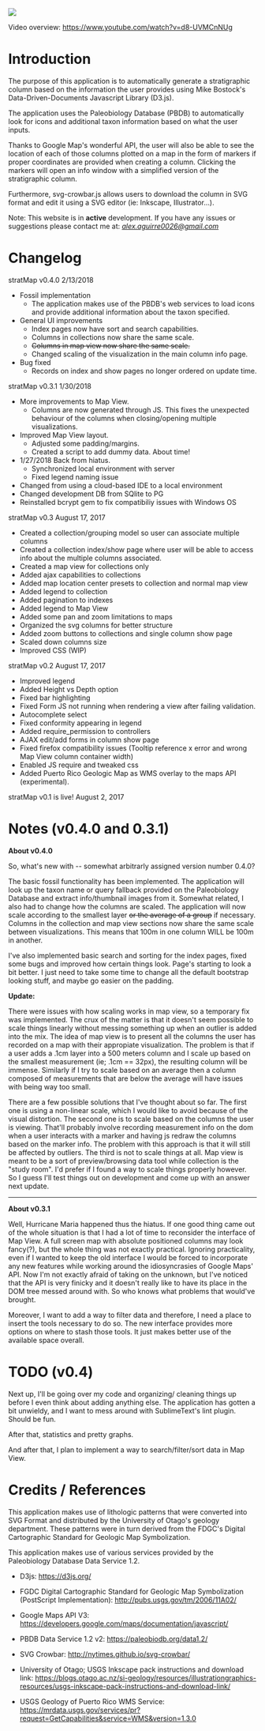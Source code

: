 
<img src=https://i.imgur.com/YjP4jA9.png>

Video overview: https://www.youtube.com/watch?v=d8-UVMCnNUg

# Introduction

The purpose of this application is to automatically generate a stratigraphic column based on the information the user provides using Mike Bostock's Data-Driven-Documents Javascript Library (D3.js).  


The application uses the Paleobiology Database (PBDB) to automatically look for icons and additional taxon information based on what the user inputs.


Thanks to Google Map's wonderful API, the user will also be able to see the location of each of those columns plotted on a map in the form of markers if proper coordinates are provided when creating a column.  Clicking the markers will open an info window with a simplified version of the stratigraphic column.


Furthermore, svg-crowbar.js allows users to download the column in SVG format and edit it using a SVG editor (ie: Inkscape, Illustrator...).

Note: This website is in **active** development.  If you have any issues or suggestions please contact me at: *alex.aguirre0026@gmail.com*


# Changelog
stratMap v0.4.0 
2/13/2018
+ Fossil implementation
  * The application makes use of the PBDB's web services to
    load icons and provide additional information about the
    taxon specified.
+ General UI improvements
  * Index pages now have sort and search capabilities.
  * Columns in collections now share the same scale.
  * ~~Columns in map view now share the same scale.~~
  * Changed scaling of the visualization in the main column 
    info page.
+ Bug fixed
  * Records on index and show pages no longer ordered on update time.

stratMap v0.3.1 
1/30/2018
+ More improvements to Map View.
   * Columns are now generated through JS.  This fixes the unexpected 
      behaviour of the columns when closing/opening multiple visualizations.
+ Improved Map View layout.
   * Adjusted some padding/margins.
   * Created a script to add dummy data.  About time!
+ 1/27/2018 
   Back from hiatus.
   * Synchronized local environment with server
   * Fixed legend naming issue
+ Changed from using a cloud-based IDE to a local environment
+ Changed development DB from SQlite to PG 
+ Reinstalled bcrypt gem to fix compatibiliy issues with Windows OS


stratMap v0.3 
August 17, 2017
+ Created a collection/grouping model so user can associate multiple columns
+ Created a collection index/show page where user will be able to access 
  info about the multiple columns associated.
+ Created a map view for collections only
+ Added ajax capabilities to collections
+ Added map location center presets to collection and normal map view
+ Added legend to collection
+ Added pagination to indexes
+ Added legend to Map View
+ Added some pan and zoom limitations to maps
+ Organized the svg columns for better structure
+ Added zoom buttons to collections and single column show page
+ Scaled down columns size
+ Improved CSS (WIP)


stratMap v0.2 
August 17, 2017
+ Improved legend
+ Added Height vs Depth option
+ Fixed bar highlighting
+ Fixed Form JS not running when rendering a view after failing validation.
+ Autocomplete select
+ Fixed conformity appearing in legend
+ Added require_permission to controllers
+ AJAX edit/add forms in column show page
+ Fixed firefox compatibility issues (Tooltip reference x error and wrong Map View column container width)
+ Enabled JS require and tweaked css
+ Added Puerto Rico Geologic Map as WMS overlay to the maps API (experimental).


stratMap v0.1 is live! August 2, 2017



# Notes (v0.4.0 and 0.3.1)


**About v0.4.0**

So, what's new with -- somewhat arbitrarly assigned version number 0.4.0?

The basic fossil functionality has been implemented.  The application will look up the taxon name or query fallback provided on the Paleobiology Database and extract info/thumbnail images from it.  Somewhat related, I also had to change how the columns are scaled.  The application will now scale according to the smallest layer ~~or the average of a group~~ if necessary.  Columns in the collection and map view sections now share the same scale between visualizations.  This means that 100m in one column WILL be 100m in another.  

I've also implemented basic search and sorting for the index pages, fixed some bugs and improved how certain things look.  Page's starting to look a bit better.  I just need to take some time to change all the default bootstrap looking stuff, and maybe go easier on the padding.

**Update:**

There were issues with how scaling works in map view, so a temporary fix was implemented.  The crux of the matter is that it doesn't seem possible to scale things linearly without messing something up when an outlier is added into the mix.  The idea of map view is to present all the columns the user has recorded on a map with their appropiate visualization.  The problem is that if a user adds a .1cm layer into a 500 meters column and I scale up based on the smallest measurement (ie; .1cm == 32px), the resulting column will be immense.  Similarly if I try to scale based on an average then a column composed of measurements that are below the average will have issues with being way too small.  

There are a few possible solutions that I've thought about so far.  The first one is using a non-linear scale, which I would like to avoid because of the visual distortion.  The second one is to scale based on the columns the user is viewing.  That'll probably involve recording measurement info on the dom when a user interacts with a marker and having js redraw the columns based on the marker info.  The problem with this approach is that it will still be affected by outliers.  The third is not to scale things at all.  Map view is meant to be a sort of preview/browsing data tool while collection is the "study room".  I'd prefer if I found a way to scale things properly however.  So I guess I'll test things out on development and come up with an answer next update.

---
**About v0.3.1**

Well, Hurricane Maria happened thus the hiatus.  If one good thing came out of the whole situation is that I had a lot of time to reconsider the interface of Map View.  A full screen map with absolute positioned columns may look fancy(?), but the whole thing was not exactly practical.  Ignoring practicality, even if I wanted to keep the old interface I would be forced to incorporate any new features while working around the idiosyncrasies of Google Maps' API.  Now I'm not exactly afraid of taking on the unknown, but I've noticed that the API is very finicky and it doesn't really like to have its place in the DOM tree messed around with.  So who knows what problems that would've brought.

Moreover, I want to add a way to filter data and therefore, I need a place to insert the tools necessary to do so.  The new interface provides more options on where to stash those tools.  It just makes better use of the available space overall.  


# TODO (v0.4)

Next up, I'll be going over my code and organizing/ cleaning things up before I even think about adding anything else.  The application has gotten a bit unwieldy, and I want to mess around with SublimeText's lint plugin.  Should be fun.

After that, statistics and pretty graphs.

And after that, I plan to implement a way to search/filter/sort data in Map View. 


# Credits / References


This application makes use of lithologic patterns that were converted into 
SVG Format and distributed by the University of Otago's geology department.  These patterns were
in turn derived from the FDGC's Digital Cartographic Standard for Geologic Map  Symbolization.

This application makes use of various services provided by the Paleobiology Database Data Service 1.2.


+ D3js:
https://d3js.org/


+ FGDC Digital Cartographic Standard for Geologic Map Symbolization (PostScript Implementation):
http://pubs.usgs.gov/tm/2006/11A02/


+ Google Maps API V3:
https://developers.google.com/maps/documentation/javascript/


+ PBDB Data Service 1.2 v2:
https://paleobiodb.org/data1.2/


+ SVG Crowbar:
http://nytimes.github.io/svg-crowbar/


+ University of Otago; USGS Inkscape pack instructions and download link:
https://blogs.otago.ac.nz/si-geology/resources/illustrationgraphics-resources/usgs-inkscape-pack-instructions-and-download-link/


+ USGS Geology of Puerto Rico WMS Service:
https://mrdata.usgs.gov/services/pr?request=GetCapabilities&service=WMS&version=1.3.0